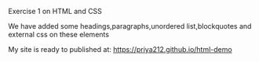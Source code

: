 Exercise 1 on HTML and CSS

We have added some headings,paragraphs,unordered list,blockquotes and external css on these elements 

My site is ready to published at: https://priya212.github.io/html-demo
